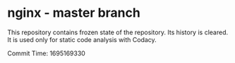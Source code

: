 # nginx - master branch

This repository contains frozen state of the repository.
Its history is cleared. It is used only for static code
analysis with Codacy.

Commit Time: 1695169330
